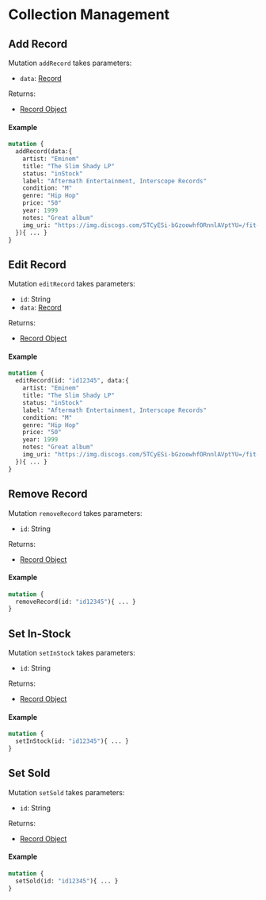 # Collection Management

## Add Record

Mutation `addRecord` takes parameters:
- `data`: [Record](../Representation/Input-types.md#record)

Returns:
-  [Record Object](../Representation/Objects.md#record-object)

#### Example

```graphql
mutation {
  addRecord(data:{
    artist: "Eminem"
    title: "The Slim Shady LP"
    status: "inStock"
    label: "Aftermath Entertainment, Interscope Records"
    condition: "M"
    genre: "Hip Hop"
    price: "50"
    year: 1999
    notes: "Great album"
    img_uri: "https://img.discogs.com/5TCyESi-bGzoowhfORnnlAVptYU=/fit-in/600x591/filters:strip_icc():format(jpeg):mode_rgb():quality(90)/discogs-images/R-7288222-1476800882-5608.jpeg.jpg"
  }){ ... }
}
```

## Edit Record

Mutation `editRecord` takes parameters:
- `id`: String
- `data`: [Record](../Representation/Input-types.md#record)

Returns:
-  [Record Object](../Representation/Objects.md#record-object)

#### Example

```graphql
mutation {
  editRecord(id: "id12345", data:{
    artist: "Eminem"
    title: "The Slim Shady LP"
    status: "inStock"
    label: "Aftermath Entertainment, Interscope Records"
    condition: "M"
    genre: "Hip Hop"
    price: "50"
    year: 1999
    notes: "Great album"
    img_uri: "https://img.discogs.com/5TCyESi-bGzoowhfORnnlAVptYU=/fit-in/600x591/filters:strip_icc():format(jpeg):mode_rgb():quality(90)/discogs-images/R-7288222-1476800882-5608.jpeg.jpg"
  }){ ... }
}
```
## Remove Record

Mutation `removeRecord` takes parameters:
- `id`: String

Returns:
-  [Record Object](../Representation/Objects.md#record-object)

#### Example

```graphql
mutation {
  removeRecord(id: "id12345"){ ... }
}
```
## Set In-Stock

Mutation `setInStock` takes parameters:
- `id`: String

Returns:
-  [Record Object](../Representation/Objects.md#record-object)

#### Example

```graphql
mutation {
  setInStock(id: "id12345"){ ... }
}
```

## Set Sold

Mutation `setSold` takes parameters:
- `id`: String

Returns:
-  [Record Object](../Representation/Objects.md#record-object)

#### Example

```graphql
mutation {
  setSold(id: "id12345"){ ... }
}
```
